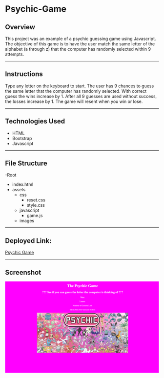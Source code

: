 # Psychic-Game

## Overview

This project was an example of a psychic guessing game using Javascript. The objective of this game is to have the user match the same letter of the alphabet (a through z) that the computer has randomly selected within 9 attempts.

---

## Instructions

Type any letter on the keyboard to start. The user has 9 chances to guess the same letter that the computer has randomly selected. 
With correct guess the wins increase by 1. After all 9 guesses are used without success, the losses increase by 1. The game will resent when you win or lose.

---

## Technologies Used
* HTML
* Bootstrap
* Javascript

---

## File Structure

-Root
* index.html
* assets
    * css
        * reset.css
        * style.css
    * javascript
        * game.js
    * images

---
## Deployed Link:

[Psychic Game](https://bwilson1990.github.io/Psychic-Game/)

---

## Screenshot

![homepage](assets/images/01-psychic-game.png)
